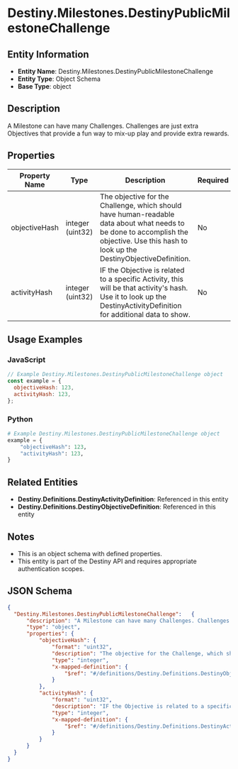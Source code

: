 # Destiny.Milestones.DestinyPublicMilestoneChallenge

## Entity Information
- **Entity Name**: Destiny.Milestones.DestinyPublicMilestoneChallenge
- **Entity Type**: Object Schema
- **Base Type**: object

## Description
A Milestone can have many Challenges. Challenges are just extra Objectives that provide a fun way to mix-up play and provide extra rewards.

## Properties

| Property Name | Type | Description | Required |
|---------------|------|-------------|----------|
| objectiveHash | integer (uint32) | The objective for the Challenge, which should have human-readable data about what needs to be done to accomplish the objective. Use this hash to look up the DestinyObjectiveDefinition. | No |
| activityHash | integer (uint32) | IF the Objective is related to a specific Activity, this will be that activity's hash. Use it to look up the DestinyActivityDefinition for additional data to show. | No |

## Usage Examples

### JavaScript
```javascript
// Example Destiny.Milestones.DestinyPublicMilestoneChallenge object
const example = {
  objectiveHash: 123,
  activityHash: 123,
};
```

### Python
```python
# Example Destiny.Milestones.DestinyPublicMilestoneChallenge object
example = {
    "objectiveHash": 123,
    "activityHash": 123,
}
```

## Related Entities
- **Destiny.Definitions.DestinyActivityDefinition**: Referenced in this entity
- **Destiny.Definitions.DestinyObjectiveDefinition**: Referenced in this entity

## Notes
- This is an object schema with defined properties.
- This entity is part of the Destiny API and requires appropriate authentication scopes.

## JSON Schema
```json
{
  "Destiny.Milestones.DestinyPublicMilestoneChallenge":   {
      "description": "A Milestone can have many Challenges. Challenges are just extra Objectives that provide a fun way to mix-up play and provide extra rewards.",
      "type": "object",
      "properties": {
          "objectiveHash": {
              "format": "uint32",
              "description": "The objective for the Challenge, which should have human-readable data about what needs to be done to accomplish the objective. Use this hash to look up the DestinyObjectiveDefinition.",
              "type": "integer",
              "x-mapped-definition": {
                  "$ref": "#/definitions/Destiny.Definitions.DestinyObjectiveDefinition"
              }
          },
          "activityHash": {
              "format": "uint32",
              "description": "IF the Objective is related to a specific Activity, this will be that activity's hash. Use it to look up the DestinyActivityDefinition for additional data to show.",
              "type": "integer",
              "x-mapped-definition": {
                  "$ref": "#/definitions/Destiny.Definitions.DestinyActivityDefinition"
              }
          }
      }
  }
}
```
